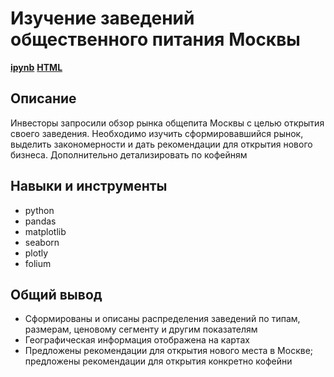 # Изучение заведений общественного питания Москвы
[**ipynb**](https://github.com/GreyTaco/Portfolio/blob/main/Catering%20Moscow/4_catering_Moscow.ipynb)
[**HTML**](https://github.com/GreyTaco/Portfolio/blob/main/Catering%20Moscow/4_catering_Moscow.html)

## Описание
Инвесторы запросили обзор рынка общепита Москвы с целью открытия своего заведения. Необходимо изучить сформировавшийся рынок, выделить закономерности и дать рекомендации для открытия нового бизнеса. Дополнительно детализировать по кофейням
## Навыки и инструменты
- python
- pandas 
- matplotlib 
- seaborn 
- plotly 
- folium
## Общий вывод
- Сформированы и описаны распределения заведений по типам, размерам, ценовому сегменту и другим показателям
- Географическая информация отображена на картах
- Предложены рекомендации для открытия нового места в Москве; предложены рекомендации для открытия конкретно кофейни

